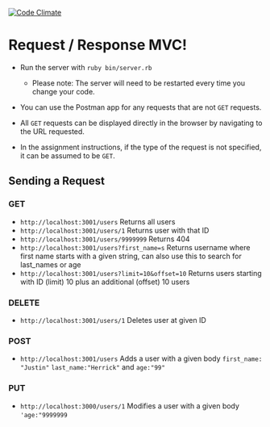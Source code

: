[![Code Climate](https://codeclimate.com/github/vpatel90/rr_mvc/badges/gpa.svg)](https://codeclimate.com/github/vpatel90/rr_mvc)

# Request / Response MVC!


* Run the server with `ruby bin/server.rb`
  * Please note: The server will need to be restarted every time you change your code.

* You can use the Postman app for any requests that are not `GET` requests.
* All `GET` requests can be displayed directly in the browser by navigating to the URL requested.
* In the assignment instructions, if the type of the request is not specified, it can be assumed to be `GET`.


## Sending a Request

### GET
* `http://localhost:3001/users` Returns all users
* `http://localhost:3001/users/1` Returns user with that ID
* `http://localhost:3001/users/9999999` Returns 404
* `http://localhost:3001/users?first_name=s` Returns username where first name starts with a given string, can also use this to search for last_names or age
* `http://localhost:3001/users?limit=10&offset=10` Returns users starting with ID (limit) 10 plus an additional (offset) 10 users

### DELETE
* `http://localhost:3001/users/1` Deletes user at given ID

### POST
* `http://localhost:3001/users` Adds a user with a given body `first_name: "Justin"` `last_name:"Herrick"` and `age:"99"`

### PUT
* `http://localhost:3000/users/1` Modifies a user with a given body `'age:"9999999`
